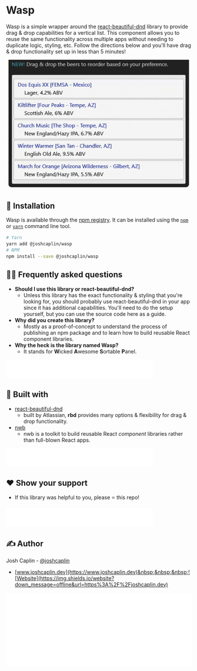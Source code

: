 # Wasp
Wasp is a simple wrapper around the [react-beautiful-dnd](https://github.com/atlassian/react-beautiful-dnd) library to provide drag & drop capabilities for a vertical list.  This component allows you to reuse the same functionality across multiple apps without needing to duplicate logic, styling, etc.  Follow the directions below and you'll have drag & drop functionality set up in less than 5 minutes!

<img src="wasp-demo.gif" width="500px">


## :hammer: Installation
Wasp is available through the [npm registry](https://www.npmjs.com/). It can be installed using the [`npm`](https://docs.npmjs.com/getting-started/installing-npm-packages-locally) or [`yarn`](https://yarnpkg.com/en/) command line tool.

```sh
# Yarn 
yarn add @joshcaplin/wasp
# NPM 
npm install --save @joshcaplin/wasp 
```
## :raising_hand_man: Frequently asked questions
- **Should I use this library or react-beautiful-dnd?**
  - Unless this library has the exact functionality & styling that you're looking for, you should probably use react-beautiful-dnd in your app since it has additional capabilities.  You'll need to do the setup yourself, but you can use the source code here as a guide.  
- **Why did you create this library?**
  - Mostly as a proof-of-concept to understand the process of publishing an npm package and to learn how to build reusable React component libraries.
- **Why the heck is the library named Wasp?**
  - It stands for **W**icked **A**wesome **S**ortable **P**anel.
<img src="spacer.png" >

## 🧱 Built with
- [react-beautiful-dnd](https://github.com/atlassian/react-beautiful-dnd)
  - built by Atlassian, **rbd** provides many options & flexibility for drag & drop functionality.
- [nwb](https://github.com/insin/nwb)
  - nwb is a toolkit to build reusable React *component* libraries rather than  full-blown React apps.
<img src="spacer.png" >

## :heart: Show your support
- If this library was helpful to you, please ⭐️ this repo!
<img src="spacer.png" >

## :writing_hand: Author
Josh Caplin - [@joshcaplin](https://twitter.com/joshcaplin)
- [www.joshcaplin.dev](https://www.joshcaplin.dev)&nbsp;&nbsp;&nbsp;![Website](https://img.shields.io/website?down_message=offline&url=https%3A%2F%2Fjoshcaplin.dev)
<img src="spacer.png" height="200" >